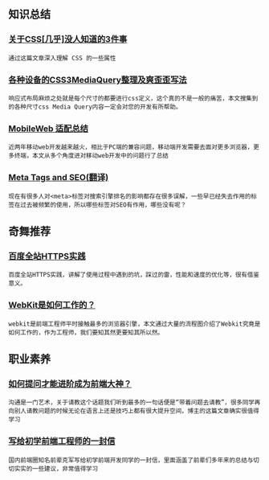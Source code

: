 
## 知识总结

### [关于CSS[几乎]没人知道的3件事](http://zhuanlan.zhihu.com/FrontendMagazine/20020090)

    通过这篇文章深入理解 CSS 的一些属性

### [各种设备的CSS3MediaQuery整理及爽歪歪写法](http://www.html-js.com/article/JSLiteio-CSS3MediaQuery-writing-and-finishing-equipment)

    响应式布局麻烦之处就是每个尺寸的都要进行css定义，这个真的不是一般的痛苦，本文搜集到的各种尺寸css Media Query内容一定会对您的开发有所帮助。

### [MobileWeb 适配总结](http://www.w3ctech.com/topic/979)

    近两年移动web开发越来越火，相比于PC端的兼容问题，移动端开发需要去面对更多浏览器，更多终端，本文从多个角度进对移动web开发中的问题行了总结

### [Meta Tags and SEO(翻译)](http://www.w3ctech.com/topic/988)

    现在有很多人对<meta>标签对搜索引擎排名的影响都存在很多误解，一些早已经失去作用的标签在过去被频繁的使用，所以哪些标签对SEO有作用，哪些没有呢？

## 奇舞推荐

### [百度全站HTTPS实践](http://op.baidu.com/2015/04/https-s01a01/)

    百度全站HTTPS实践，讲解了使用过程中遇到的坑，踩过的雷，性能和速度的优化等，很有借鉴意义。

### [WebKit是如何工作的？](http://www.w3ctech.com/topic/977)

    webkit是前端工程师平时接触最多的浏览器引擎，本文通过大量的流程图介绍了Webkit究竟是如何工作的，作为工程师，我们要知其然更要知其所以然。

## 职业素养

### [如何提问才能进阶成为前端大神？](http://www.zhangxinxu.com/wordpress/2015/05/how-to-ask-web-front-question/)

    沟通是一门艺术，关于请教这个话题我们听到最多的一句话便是“带着问题去请教”，很多同学再向别人请教问题的时候无论在语言上还是技巧上都有很大提升空间，博主的这篇文章确实很值得学习

### [写给初学前端工程师的一封信](http://www.w3ctech.com/topic/983)

    国内前端圈知名前辈克军写给初学前端开发同学的一封信，里面涵盖了前辈们多年来的总结与切切实实的一些建议，非常值得学习
